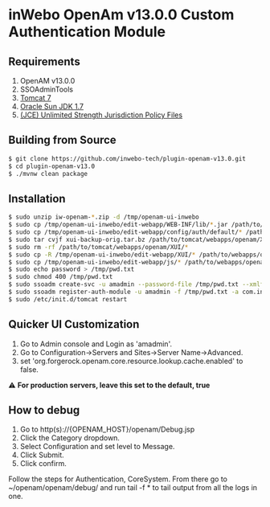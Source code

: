 inWebo OpenAm v13.0.0 Custom Authentication Module
==================================================
 
Requirements
------------
 
1. OpenAM v13.0.0
1. SSOAdminTools
1. [Tomcat 7](http://apache.mediamirrors.org/tomcat/tomcat-7/v7.0.90/bin/apache-tomcat-7.0.90.tar.gz)
1. [Oracle Sun JDK 1.7](http://www.oracle.com/technetwork/java/javase/downloads/jdk7-downloads-1880260.html)
1. [(JCE) Unlimited Strength Jurisdiction Policy Files](http://www.oracle.com/technetwork/java/javase/downloads/jce-7-download-432124.html)
 
Building from Source
--------------------
  
  ```bash
  $ git clone https://github.com/inwebo-tech/plugin-openam-v13.0.git
  $ cd plugin-openam-v13.0 
  $ ./mvnw clean package
  ```
  
Installation
------------
   
  ```bash
  $ sudo unzip iw-openam-*.zip -d /tmp/openam-ui-inwebo
  $ sudo cp /tmp/openam-ui-inwebo/edit-webapp/WEB-INF/lib/*.jar /path/to/tomcat/webapps/openam/WEB-INF/lib/
  $ sudo cp /tmp/openam-ui-inwebo/edit-webapp/config/auth/default/* /path/to/tomcat/webapps/openam/config/auth/default/
  $ sudo tar cvjf xui-backup-orig.tar.bz /path/to/tomcat/webapps/openam/XUI/ 
  $ sudo rm -rf /path/to/tomcat/webapps/openam/XUI/*
  $ sudo cp -R /tmp/openam-ui-inwebo/edit-webapp/XUI/* /path/to/webapps/openam/XUI/
  $ sudo cp /tmp/openam-ui-inwebo/edit-webapp/js/* /path/to/webapps/openam/js/
  $ sudo echo password > /tmp/pwd.txt
  $ sudo chmod 400 /tmp/pwd.txt
  $ sudo ssoadm create-svc -u amadmin --password-file /tmp/pwd.txt --xmlfile /tmp/openam-ui-inwebo/config/amAuthInWeboAuth.xml -v
  $ sudo ssoadm register-auth-module -u amadmin -f /tmp/pwd.txt -a com.inwebo.integrations.openam.InWeboAuth -v
  $ sudo /etc/init.d/tomcat restart
  ```
 
Quicker UI Customization
-------------------------
 
1. Go to Admin console and Login as 'amadmin'.
1. Go to Configuration->Servers and Sites->Server Name->Advanced.
1. set 'org.forgerock.openam.core.resource.lookup.cache.enabled' to false.
 
:warning: **For production servers, leave this set to the default, true**
 
How to debug
------------
 
1. Go to http(s)://{OPENAM_HOST}/openam/Debug.jsp
1. Click the Category dropdown.
1. Select Configuration and set level to Message.
1. Click Submit.
1. Click confirm.

Follow the steps for Authentication, CoreSystem. From there go to ~/openam/openam/debug/ and run tail -f * to tail output from all the logs in one.